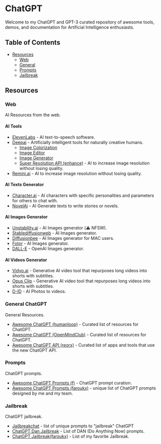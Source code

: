 # ChatGPT
Welcome to my ChatGPT and GPT-3 curated repository of awesome tools, demos, and documentation for Artificial Intelligence enthusiasts.


## Table of Contents
- [Resources](#Resources)
  - [Web](#Web) 
  - [General](#General) 
  - [Prompts](#Prompts) 
  - [Jailbreak](#Jailbreak) 


## Resources

### Web
AI Resources from the web.

#### AI Tools
- [ElevenLabs](https://beta.elevenlabs.io/speech-synthesis) - AI text-to-speech software. 
- [Deepai](https://deepai.org/) - Artificially intelligent tools for naturally creative humans.
  -  [Image Colorization](https://deepai.org/machine-learning-model/colorizer)
  -  [Image Editor](https://deepai.org/machine-learning-model/image-editor)
  -  [Image Generator](https://deepai.org/machine-learning-model/text2img)
  -  [Super Resolution API (enhance)](https://deepai.org/machine-learning-model/torch-srgan) - AI to increase image resolution without losing quality.
- [Remini.ai](https://app.remini.ai/) - AI to increase image resolution without losing quality.

#### AI Texts Generator
- [Character.ai](https://beta.character.ai/) - AI characters with specific personalities and parameters for others to chat with.
- [NovelAi](https://novelai.net/stories) - AI Generate texts to write stories or novels.

#### AI Images Generator
- [Unstability.ai](https://www.unstability.ai/) - AI Images generator (⚠️ NFSW).
- [Stablediffusionweb](https://stablediffusionweb.com/) - AI Images generator.
- [Diffusionbee](https://diffusionbee.com/) - AI Images generator for MAC users.
- [Fotor](https://www.fotor.com/images/create) - AI Images generator.
- [DALL-E](https://labs.openai.com/) - OpenAI Images generator.

#### AI Videos Generator
- [Vidyo.ai](https://app.vidyo.ai/) -  Generative AI video tool that repurposes long videos into shorts with subtitles.
- [Opus Clip](https://clip.opus.pro/) - Generative AI video tool that repurposes long videos into shorts with subtitles.
- [D-ID](https://www.d-id.com/) - AI Photos to videos.


### General ChatGPT
General Resources.

- [Awesome ChatGPT (humanloop)](https://github.com/humanloop/awesome-chatgpt) - Curated list of resources for ChatGPT.
- [Awesome ChatGPT (OpenMindClub)](https://github.com/OpenMindClub/awesome-chatgpt) - Curated list of resources for ChatGPT.
- [Awesome ChatGPT API (reorx)](https://github.com/reorx/awesome-chatgpt-api/) - Curated list of apps and tools that use the new ChatGPT API.

### Prompts
ChatGPT prompts.

- [Awesome ChatGPT Prompts (f)](https://github.com/f/awesome-chatgpt-prompts) - ChatGPT prompt curation.
- [Awesome ChatGPT Prompts (faroukx)](https://github.com/faroukx/chatgpt-artificial-intelligence/blob/main/chatgpt-prompts.md) - unique list of ChatGPT prompts designed by me and my team.

### Jailbreak
ChatGPT jailbreak.

- [Jailbreakchat](https://www.jailbreakchat.com/) - list of unique prompts to "jailbreak" ChatGPT
- [ChatGPT Dan Jailbreak](https://gist.github.com/coolaj86/6f4f7b30129b0251f61fa7baaa881516#file-chatgpt-dan-jailbreak-md) - List of DAN (Do Anything Now) prompts.
- [ChatGPT Jailbreak(faroukx)](https://github.com/faroukx/chatgpt-artificial-intelligence/blob/main/chatgpt-jailbreak.md) - List of my favorite Jailbreak.
